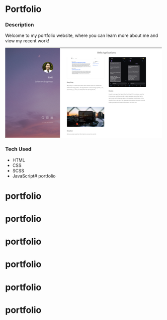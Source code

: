 # Portfolio

### Description
Welcome to my portfolio website, where you can learn more about me and view my recent work!

<img src="portfolio.png">

### Tech Used
- HTML
- CSS
- SCSS
- JavaScript# portfolio
# portfolio
# portfolio
# portfolio
# portfolio
# portfolio
# portfolio
